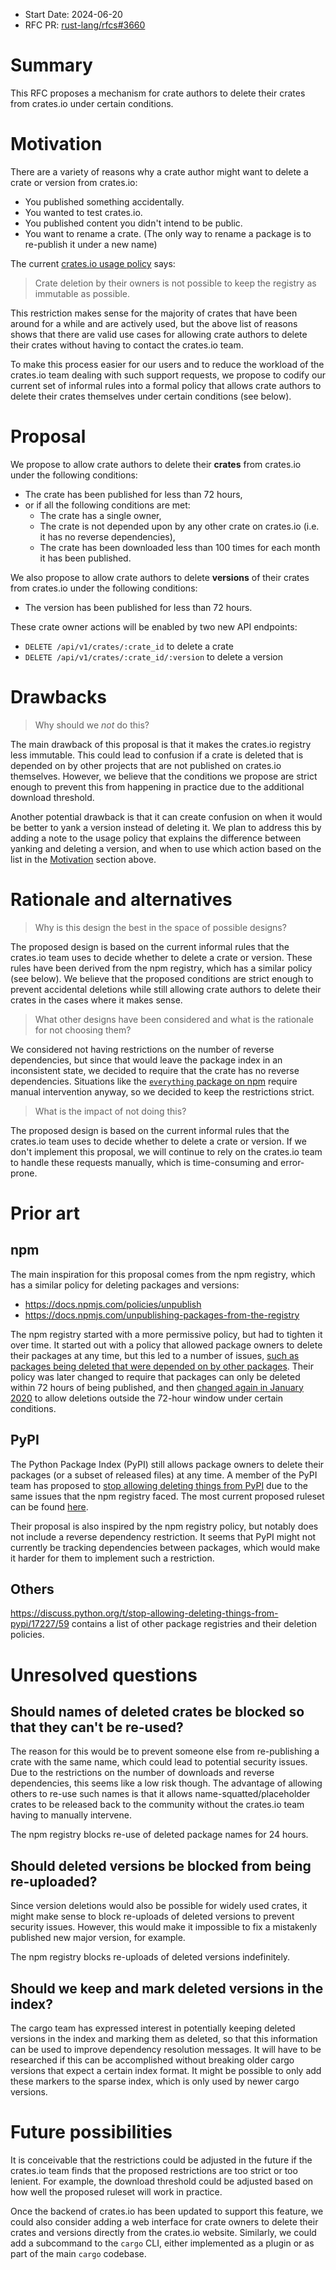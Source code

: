 - Start Date: 2024-06-20
- RFC PR: [rust-lang/rfcs#3660](https://github.com/rust-lang/rfcs/pull/3660)

# Summary

This RFC proposes a mechanism for crate authors to delete their crates from crates.io under certain conditions.


# Motivation

There are a variety of reasons why a crate author might want to delete a crate or version from crates.io:

* You published something accidentally.
* You wanted to test crates.io.
* You published content you didn't intend to be public.
* You want to rename a crate. (The only way to rename a package is to re-publish it under a new name)

The current [crates.io usage policy](https://crates.io/policies) says:

> Crate deletion by their owners is not possible to keep the registry as immutable as possible.

This restriction makes sense for the majority of crates that have been around for a while and are actively used, but the above list of reasons shows that there are valid use cases for allowing crate authors to delete their crates without having to contact the crates.io team.

To make this process easier for our users and to reduce the workload of the crates.io team dealing with such support requests, we propose to codify our current set of informal rules into a formal policy that allows crate authors to delete their crates themselves under certain conditions (see below).


# Proposal

We propose to allow crate authors to delete their **crates** from crates.io under the following conditions:

* The crate has been published for less than 72 hours,
* or if all the following conditions are met:
  * The crate has a single owner,
  * The crate is not depended upon by any other crate on crates.io (i.e. it has no reverse dependencies),
  * The crate has been downloaded less than 100 times for each month it has been published.

We also propose to allow crate authors to delete **versions** of their crates from crates.io under the following conditions:

* The version has been published for less than 72 hours.

These crate owner actions will be enabled by two new API endpoints:

- `DELETE /api/v1/crates/:crate_id` to delete a crate
- `DELETE /api/v1/crates/:crate_id/:version` to delete a version


# Drawbacks

> Why should we *not* do this?

The main drawback of this proposal is that it makes the crates.io registry less immutable.
This could lead to confusion if a crate is deleted that is depended on by other projects that are not published on crates.io themselves.
However, we believe that the conditions we propose are strict enough to prevent this from happening in practice due to the additional download threshold.

Another potential drawback is that it can create confusion on when it would be better to yank a version instead of deleting it.
We plan to address this by adding a note to the usage policy that explains the difference between yanking and deleting a version, and when to use which action based on the list in the [Motivation](#motivation) section above.


# Rationale and alternatives

> Why is this design the best in the space of possible designs?

The proposed design is based on the current informal rules that the crates.io team uses to decide whether to delete a crate or version.
These rules have been derived from the npm registry, which has a similar policy (see below).
We believe that the proposed conditions are strict enough to prevent accidental deletions while still allowing crate authors to delete their crates in the cases where it makes sense.

> What other designs have been considered and what is the rationale for not choosing them?

We considered not having restrictions on the number of reverse dependencies, but since that would leave the package index in an inconsistent state, we decided to require that the crate has no reverse dependencies.
Situations like the [`everything` package on npm](https://uncenter.dev/posts/npm-install-everything/) require manual intervention anyway, so we decided to keep the restrictions strict.

> What is the impact of not doing this?

The proposed design is based on the current informal rules that the crates.io team uses to decide whether to delete a crate or version. If we don't implement this proposal, we will continue to rely on the crates.io team to handle these requests manually, which is time-consuming and error-prone.

# Prior art

## npm

The main inspiration for this proposal comes from the npm registry, which has a similar policy for deleting packages and versions:

- https://docs.npmjs.com/policies/unpublish
- https://docs.npmjs.com/unpublishing-packages-from-the-registry

The npm registry started with a more permissive policy, but had to tighten it over time. 
It started out with a policy that allowed package owners to delete their packages at any time, but this led to a number of issues, [such as packages being deleted that were depended on by other packages](https://en.wikipedia.org/wiki/Npm_left-pad_incident).
Their policy was later changed to require that packages can only be deleted within 72 hours of being published, and then [changed again in January 2020](https://blog.npmjs.org/post/190553543620/changes-to-npmunpublish-policy-january-2020) to allow deletions outside the 72-hour window under certain conditions.


## PyPI

The Python Package Index (PyPI) still allows package owners to delete their packages (or a subset of released files) at any time.
A member of the PyPI team has proposed to [stop allowing deleting things from PyPI](https://discuss.python.org/t/stop-allowing-deleting-things-from-pypi/17227) due to the same issues that the npm registry faced. The most current proposed ruleset can be found [here](https://discuss.python.org/t/stop-allowing-deleting-things-from-pypi/17227/71).

Their proposal is also inspired by the npm registry policy, but notably does not include a reverse dependency restriction. It seems that PyPI might not currently be tracking dependencies between packages, which would make it harder for them to implement such a restriction.

## Others

<https://discuss.python.org/t/stop-allowing-deleting-things-from-pypi/17227/59> contains a list of other package registries and their deletion policies.


# Unresolved questions

## Should names of deleted crates be blocked so that they can't be re-used?

The reason for this would be to prevent someone else from re-publishing a crate with the same name, which could lead to potential security issues.
Due to the restrictions on the number of downloads and reverse dependencies, this seems like a low risk though.
The advantage of allowing others to re-use such names is that it allows name-squatted/placeholder crates to be released back to the community without the crates.io team having to manually intervene.

The npm registry blocks re-use of deleted package names for 24 hours.


## Should deleted versions be blocked from being re-uploaded?

Since version deletions would also be possible for widely used crates, it might make sense to block re-uploads of deleted versions to prevent security issues.
However, this would make it impossible to fix a mistakenly published new major version, for example.

The npm registry blocks re-uploads of deleted versions indefinitely.


## Should we keep and mark deleted versions in the index?

The cargo team has expressed interest in potentially keeping deleted versions in the index and marking them as deleted, so that this information can be used to improve dependency resolution messages. It will have to be researched if this can be accomplished without breaking older cargo versions that expect a certain index format. It might be possible to only add these markers to the sparse index, which is only used by newer cargo versions.


# Future possibilities

It is conceivable that the restrictions could be adjusted in the future if the crates.io team finds that the proposed restrictions are too strict or too lenient. For example, the download threshold could be adjusted based on how well the proposed ruleset will work in practice.

Once the backend of crates.io has been updated to support this feature, we could also consider adding a web interface for crate owners to delete their crates and versions directly from the crates.io website. Similarly, we could add a subcommand to the `cargo` CLI, either implemented as a plugin or as part of the main `cargo` codebase.
